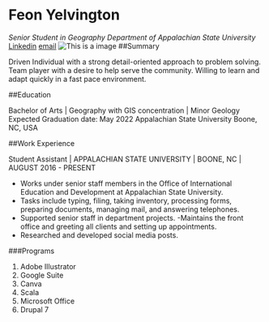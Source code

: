 # Feon Yelvington
*Senior Student in Geography Department of Appalachian State University*
[Linkedin](https://www.linkedin.com/in/allisonyelvington/)
[email](yelvingtonae@appstate.edu)
![This is a image](https://media-exp1.licdn.com/dms/image/C4D03AQFbRXJ9I9jcgg/profile-displayphoto-shrink_800_800/0/1517356631994?e=1648684800&v=beta&t=FDdvVucgP-ARe132QwRF4hn4YOvkYoL78YPgKKyM3ck)
##Summary

Driven Individual with a strong detail-oriented approach to problem solving. Team player with a desire to help serve the community. Willing to learn and adapt quickly in a fast pace environment.

##Education

Bachelor of Arts | Geography with GIS concentration | Minor Geology Expected Graduation date: May 2022
Appalachian State University
Boone, NC, USA

##Work Experience

Student Assistant | APPALACHIAN STATE UNIVERSITY | BOONE, NC | AUGUST 2016 - PRESENT
  - Works under senior staff members in the Office of International Education and Development at Appalachian State University.
- Tasks include typing, filing, taking inventory, processing forms, preparing documents, managing mail, and answering telephones.
-	Supported senior staff in department projects.
-Maintains the front office and greeting all clients and setting up appointments.
-	Researched and developed social media posts.

###Programs
1. Adobe Illustrator
2. Google Suite
3. Canva
4. Scala
5. Microsoft Office
6. Drupal 7
